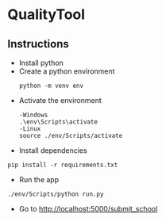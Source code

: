 # QualityTool

## Instructions

- Install python
- Create a python environment
  ```
  python -m venv env
  ```
- Activate the environment
  ```
  -Windows
  .\env\Scripts\activate
  -Linux
  source ./env/Scripts/activate
  ```
- Install dependencies
```
pip install -r requirements.txt
```
- Run the app
```
./env/Scripts/python run.py
```
- Go to [http://localhost:5000/submit_school](http://localhost:5000/submit_school)
